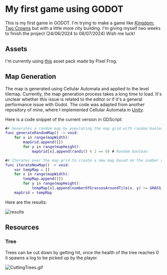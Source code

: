 # My first game using GODOT

This is my first game in GODOT. I'm trying to make a game like 
[Kingdom: Two Crowns](https://store.steampowered.com/app/701160/Kingdom_Two_Crowns/) but with a little more city building. I'm giving myself two weeks to finish the project (24/06/2024 to 08/07/2024)
Wish me luck!

## Assets
I'm currently using [this](https://pixelfrog-assets.itch.io/tiny-swords) asset pack made by Pixel Frog.

## Map Generation
The map is generated using Cellular Automata and applied to the level tilemap. 
Currently, the map generation process takes a long time to load. It's unclear whether this issue is related to the 
editor or if it's a general performance issue with Godot. The code was adapted from another repository of mine, 
where I implemented Cellular Automata in [Unity](https://github.com/lfeq/Artificial-Intelligence-2/blob/master/Ecosystem/Assets/Scripts/Terrain%20Generation/CellularAutomata2D.cs).

Here is a code snippet of the current version in GDScript:
```gd
## Generates a random map by populating the map grid with random boolean values.
func generateRandomMap() -> void:
	for x in range(mapWidth):
		mapGrid.append([])
		for y in range(mapHeight):
			mapGrid[x].append(randi() % 2 == 0) # Random boolean

## Iterates over the map grid to create a new map based on the number of grasses around each tile.
func iterateNewMap() -> void:
	var tempMap = []
	for x in range(mapWidth):
		tempMap.append([])
		for y in range(mapHeight):
			tempMap[x].append(numberOfGrassesAroundTile(x, y) >= GRASS_DENSITY_LIMIT)
	mapGrid = tempMap
```
Here are the results:

![results](ReadmeFiles\MapDemo.gif)

## Resources

### Tree
Trees can be cut down by getting hit, once the health of the tree reaches 0 it spawns a log to be picked up by the player.

![CuttingTrees.gif](ReadmeFiles\CuttingTrees.gif)